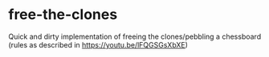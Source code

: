 # free-the-clones
Quick and dirty implementation of freeing the clones/pebbling a chessboard (rules as described in https://youtu.be/lFQGSGsXbXE)
